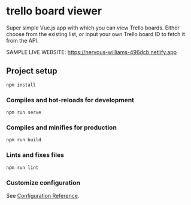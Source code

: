 # trello board viewer
Super simple Vue.js app with which you can view Trello boards. Either choose from the existing list, or input your own Trello board ID to fetch it from the API.


SAMPLE LIVE WEBSITE: https://nervous-williams-496dcb.netlify.app

## Project setup
```
npm install
```

### Compiles and hot-reloads for development
```
npm run serve
```

### Compiles and minifies for production
```
npm run build
```

### Lints and fixes files
```
npm run lint
```

### Customize configuration
See [Configuration Reference](https://cli.vuejs.org/config/).
